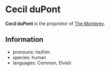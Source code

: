 # Cecil duPont

**Cecil duPont** is the proprietor of [The Monterey](../cape-bec/the-monterey.md).

## Information

- pronouns: he/him
- species: human
- languages: Common, Elvish
